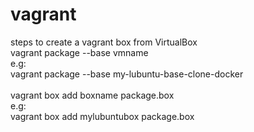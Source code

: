 # vagrant
steps to create a vagrant box from VirtualBox <br />
vagrant package --base vmname <br />
e.g:<br />
vagrant package --base my-lubuntu-base-clone-docker<br />
<br />
vagrant box add boxname package.box<br />
e.g:<br />
vagrant box add mylubuntubox package.box<br />
